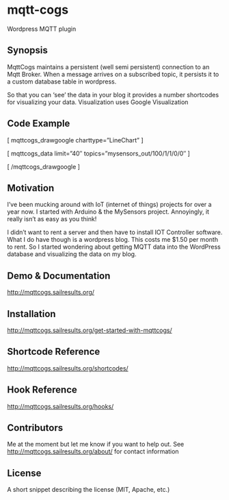 # mqtt-cogs
Wordpress MQTT plugin

## Synopsis

MqttCogs maintains a persistent (well semi persistent) connection to an Mqtt Broker. When a message arrives on a subscribed topic, it persists it to a custom database table in wordpress.

So that you can ‘see’ the data in your blog it provides a number shortcodes for visualizing your data. Visualization uses Google Visualization

## Code Example

[ mqttcogs_drawgoogle charttype=”LineChart” ]

   [ mqttcogs_data limit=”40″ topics=”mysensors_out/100/1/1/0/0″ ]
   
[ /mqttcogs_drawgoogle ]

## Motivation

I’ve been mucking around with IoT (internet of things) projects for over a year now. I started with Arduino & the MySensors project. Annoyingly, it really isn’t as easy as you think!

I didn’t want to rent a server and then have to install IOT Controller software. What I do have though is a wordpress blog. This costs me $1.50 per month to rent. So I started wondering about getting MQTT data into the WordPress database and visualizing the data on my blog.

## Demo & Documentation

http://mqttcogs.sailresults.org/

## Installation

http://mqttcogs.sailresults.org/get-started-with-mqttcogs/


## Shortcode Reference

http://mqttcogs.sailresults.org/shortcodes/

## Hook Reference

http://mqttcogs.sailresults.org/hooks/

## Contributors

Me at the moment but let me know if you want to help out. See http://mqttcogs.sailresults.org/about/ for contact information

## License

A short snippet describing the license (MIT, Apache, etc.)
